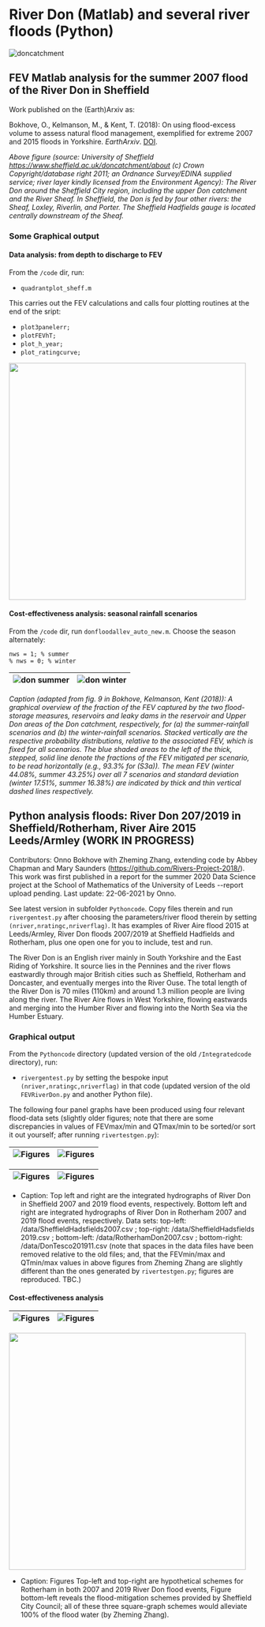 # River Don (Matlab) and several river floods (Python)

![doncatchment](figs/sheffield_catchment.jpg)

## FEV Matlab analysis for the summer 2007 flood of the River Don in Sheffield

Work published on the (Earth)Arxiv as: 

Bokhove, O., Kelmanson, M., & Kent, T. (2018): On using flood-excess volume to assess natural flood management, exemplified for extreme 2007 and 2015 floods in Yorkshire. *EarthArxiv*. [DOI](https://doi.org/10.31223/osf.io/87z6w).

*Above figure (source: University of Sheffield https://www.sheffield.ac.uk/doncatchment/about (c) Crown Copyright/database right 2011; an Ordnance Survey/EDINA supplied service; river layer kindly licensed from the Environment Agency): The River Don around the Sheffield City region, including the upper Don catchment and the River Sheaf. In Sheffield, the Don is fed by four other rivers: the Sheaf, Loxley, Riverlin, and Porter. The Sheffield Hadfields gauge is located centrally downstream of the Sheaf.*


### Some Graphical output 

#### Data analysis: from depth to discharge to FEV

From the ```/code``` dir, run: 
 * ```quadrantplot_sheff.m```
 
This carries out the FEV calculations and calls four plotting routines at the end of the sript:
 * ```plot3panelerr;```
 * ```plotFEVhT;```
 * ```plot_h_year;```
 * ```plot_ratingcurve;```
 
<img src="figs/shef_3panel_err.png" width="480">


#### Cost-effectiveness analysis: seasonal rainfall scenarios

From the ```/code``` dir, run ```donfloodallev_auto_new.m```. Choose the season alternately:
```
nws = 1; % summer
% nws = 0; % winter
```

![don summer](figs/donallev_summer.png) | ![don winter](figs/donallev_winter.png) 
:-------------------------:|:-------------------------:

*Caption (adapted from fig. 9 in Bokhove, Kelmanson, Kent (2018)): A graphical overview of the fraction of the FEV captured by the two flood-storage measures, reservoirs and leaky dams in the reservoir and Upper Don areas of the Don catchment, respectively, for (a) the summer-rainfall scenarios and (b) the winter-rainfall scenarios. Stacked vertically are the respective probability distributions, relative to the associated FEV, which is fixed for all scenarios. The blue shaded areas to the left of the thick, stepped, solid line denote the fractions of the FEV mitigated per scenario, to be read horizontally (e.g., 93.3% for (S3a)). The mean FEV (winter 44.08%, summer 43.25%) over all 7 scenarios and standard deviation (winter 17.51%, summer 16.38%) are indicated by thick and thin vertical dashed lines respectively.*

## Python analysis floods: River Don 207/2019 in Sheffield/Rotherham, River Aire 2015 Leeds/Armley (WORK IN PROGRESS)

Contributors: Onno Bokhove with Zheming Zhang, extending code by Abbey Chapman and Mary Saunders (https://github.com/Rivers-Project-2018/). This work was first published in a report for the summer 2020 Data Science project at the School of Mathematics of the University of Leeds --report upload pending. Last update: 22-06-2021 by Onno.

See latest version in subfolder ```Pythoncode```. Copy files therein and run ```rivergentest.py``` after choosing the parameters/river flood therein by setting ```(nriver,nratingc,nriverflag)```. It has examples of River Aire flood 2015 at Leeds/Armley, River Don floods 2007/2019 at Sheffield Hadfields and Rotherham, plus one open one for you to include, test and run.

The River Don is an English river mainly in South Yorkshire and the East Riding of Yorkshire. It source lies in the Pennines and the river flows eastwardly through major British cities such as Sheffield, Rotherham and Doncaster, and eventually merges into the River Ouse. The total length of the River Don is 70 miles (110km) and around 1.3 million people are living along the river. The River Aire flows in West Yorkshire, flowing eastwards and merging into the Humber River and flowing into the North Sea via the Humber Estuary.

### Graphical output

From the ```Pythoncode``` directory (updated version of the old ```/Integratedcode``` directory), run:
* ```rivergentest.py``` by setting the bespoke input ```(nriver,nratingc,nriverflag)``` in that code (updated version of the old ```FEVRiverDon.py``` and another Python file).

The following four panel graphs have been produced using four relevant flood-data sets (slightly older figures; note that there are some discrepancies in values of FEVmax/min and QTmax/min to be sorted/or sort it out yourself; after running ```rivertestgen.py```):

![Figures](/Figures/hadfields%202007.png) | ![Figures](/Figures/hadfields%202019.png)
:-------------------------:|:-------------------------:

![Figures](/Figures/tesco%202007.png) | ![Figures](/Figures/tesco%202019%20.png)
:-------------------------:|:-------------------------:

* Caption: Top left and right are the integrated hydrographs of River Don in Sheffield 2007 and 2019 flood events, respectively. Bottom left and right are integrated hydrographs of River Don in Rotherham 2007 and 2019 flood events, respectively. 
Data sets: top-left: /data/SheffieldHadsfields2007.csv ; top-right: /data/SheffieldHadsfields 2019.csv ; bottom-left: /data/RotherhamDon2007.csv ; bottom-right: /data/DonTesco201911.csv (note that spaces in the data files have been removed relative to the old files; and, that the FEVmin/max and QTmin/max values in above figures from Zheming Zhang are slightly different than the ones generated by ```rivertestgen.py```; figures are reproduced. TBC.)

#### Cost-effectiveness analysis

![Figures](/Figures/2007%20scheme.png) | ![Figures](/Figures/2019%20shceme.png)
:-------------------------:|:-------------------------:

<img src="/Figures/sheffield%20schemes.png" width="480">


* Caption: Figures Top-left and top-right are hypothetical schemes for Rotherham in both 2007 and 2019 River Don flood events, Figure bottom-left reveals the flood-mitigation schemes provided by Sheffield City Council; all of these three square-graph schemes would alleviate 100% of the flood water (by Zheming Zhang).





